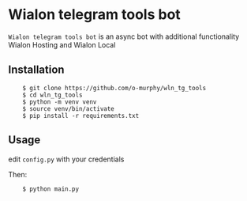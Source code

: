 Wialon telegram tools bot
=========

`Wialon telegram tools bot` is an async bot with additional functionality Wialon Hosting and Wialon Local

Installation
------------
```console
    $ git clone https://github.com/o-murphy/wln_tg_tools
    $ cd wln_tg_tools
    $ python -m venv venv
    $ source venv/bin/activate
    $ pip install -r requirements.txt
``` 

Usage
-----

edit `config.py` with your credentials

Then:
```console
    $ python main.py
```